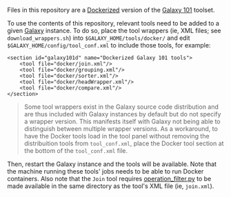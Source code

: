 Files in this repository are a [Dockerized][docker] version of the [Galaxy 101][g101] toolset.

To use the contents of this repository, relevant tools need to be added
to a given [Galaxy][galaxy] instance. To do so, place the tool wrappers (ie,
XML files; see `download_wrappers.sh`) into `$GALAXY_HOME/tools/docker/` and
edit `$GALAXY_HOME/config/tool_conf.xml` to include those tools, for example:

    <section id="galaxy101d" name="Dockerized Galaxy 101 tools">
        <tool file="docker/join.xml"/>
        <tool file="docker/grouping.xml"/>
        <tool file="docker/sorter.xml"/>
        <tool file="docker/headWrapper.xml"/>
        <tool file="docker/compare.xml"/>
    </section>

> Some tool wrappers exist in the Galaxy source code distribution and are thus
> included with Galaxy instances by default but do not specify a wrapper version.
> This manifests itself with Galaxy not being able to distinguish between multiple
> wrapper versions. As a workaround, to have the Docker tools load in the tool
> panel without removing the distribuition tools from `tool_conf.xml`, place the
> Docker tool section at the bottom of the `tool_conf.xml` file.

Then, restart the Galaxy instance and the tools will be available. Note that the
machine running these tools' jobs needs to be able to run Docker containers.
Also note that the `Join` tool requires [operation_filter.py][op] to be made
available in the same directory as the tool's XML file (ie, `join.xml`).

[docker]: http://docker.io/
[g101]: https://usegalaxy.org/galaxy101
[galaxy]: http://galaxyproject.org
[op]: https://raw.githubusercontent.com/galaxyproject/tools-devteam/d155d6caf747a7c59ebd6d5752c942e63a75939f/tool_collections/gops/join/operation_filter.py
